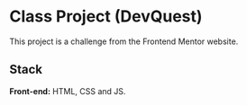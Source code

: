 # Class Project (DevQuest)

This project is a challenge from the Frontend Mentor website.

## Stack

**Front-end:** HTML, CSS and JS. 
